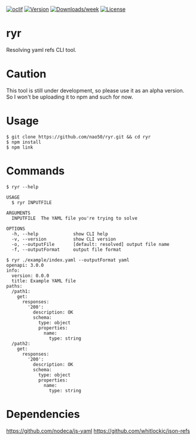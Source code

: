 [![oclif](https://img.shields.io/badge/cli-oclif-brightgreen.svg)](https://oclif.io)
[![Version](https://img.shields.io/npm/v/ryr.svg)](https://npmjs.org/package/ryr)
[![Downloads/week](https://img.shields.io/npm/dw/ryr.svg)](https://npmjs.org/package/ryr)
[![License](https://img.shields.io/npm/l/ryr.svg)](https://github.com/nao50/ryr/blob/master/package.json)

# ryr

Resolving yaml refs CLI tool.

# Caution

This tool is still under development, so please use it as an alpha version.  
So I won't be uploading it to npm and such for now.

# Usage

```sh-session
$ git clone https://github.com/nao50/ryr.git && cd ryr
$ npm install
$ npm link
```

# Commands

```sh-session
$ ryr --help

USAGE
  $ ryr INPUTFILE

ARGUMENTS
  INPUTFILE  The YAML file you're trying to solve

OPTIONS
  -h, --help             show CLI help
  -v, --version          show CLI version
  -o, --outputFile       [default: resolved] output file name
  -f, --outputFormat     output file format

$ ryr ./example/index.yaml --outputFormat yaml
openapi: 3.0.0
info:
  version: 0.0.0
  title: Example YAML file
paths:
  /path1:
    get:
      responses:
        '200':
          description: OK
          schema:
            type: object
            properties:
              name:
                type: string
  /path2:
    get:
      responses:
        '200':
          description: OK
          schema:
            type: object
            properties:
              name:
                type: string
```

# Dependencies

https://github.com/nodeca/js-yaml
https://github.com/whitlockjc/json-refs

